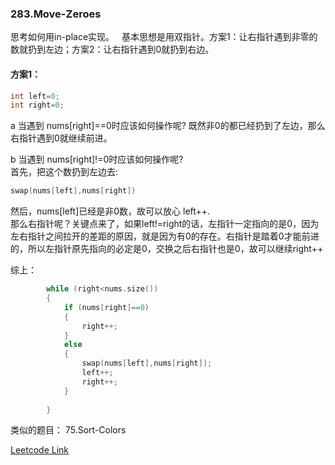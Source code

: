 ### 283.Move-Zeroes

思考如何用in-place实现。  
基本思想是用双指针。方案1：让右指针遇到非零的数就扔到左边；方案2：让右指针遇到0就扔到右边。

#### 方案1：
```cpp
int left=0;
int right=0;
```
a 当遇到 nums[right]==0时应该如何操作呢? 既然非0的都已经扔到了左边，那么右指针遇到0就继续前进。

b 当遇到 nums[right]!=0时应该如何操作呢?     
首先，把这个数扔到左边去:
```cpp
swap(nums[left],nums[right])
```
然后，nums[left]已经是非0数，故可以放心 left++.    
那么右指针呢？关键点来了，如果left!=right的话，左指针一定指向的是0，因为左右指针之间拉开的差距的原因，就是因为有0的存在。右指针是踏着0才能前进的，所以左指针原先指向的必定是0，交换之后右指针也是0，故可以继续right++

综上：
```cpp
        while (right<nums.size())
        {
            if (nums[right]==0)
            {
                right++;
            }
            else
            {
                swap(nums[left],nums[right]);
                left++;
                right++;
            }
                
        }
```

类似的题目：
 75.Sort-Colors


[Leetcode Link](https://leetcode.com/problems/move-zeroes)
